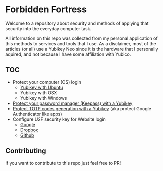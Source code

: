 # Forbidden Fortress

Welcome to a repository about security and methods of applying that security into the everyday computer task.

All information on this repo was collected from my personal application of this methods to services and tools that I use. As a disclaimer, most of the articles (or all) use a Yubikey Neo since it is the hardware that I personally aquired, and not because I have some affiliation with Yubico.

## TOC

- Protect your computer (OS) login
	- [Yubikey with Ubuntu](Login-in-Ubuntu-with-Yubikey.md)
	- Yubikey with OSX
	- Yubikey with Windows
- [Protect your password manager (Keepass) with a Yubikey](Yubikey-with-Keepass.md)
- [Protect TOTP codes generation with a Yubikey](TOTP-Codes-Generation-with-a-Yubikey.md) (aka protect Google Authenticator like apps)
- Configure U2F security key for Website login
	- [Google](https://www.yubico.com/support/knowledge-base/categories/articles/how-to-use-your-yubikey-with-google/)
	- [Dropbox](https://www.dropbox.com/help/363?_tk=mb&_camp=product-announce&_ad=u2f&_net=hc-2sv#2fa-security-keys)
	- [Github](https://help.github.com/articles/configuring-two-factor-authentication-via-fido-u2f/)

## Contributing

If you want to contribute to this repo just feel free to PR!

